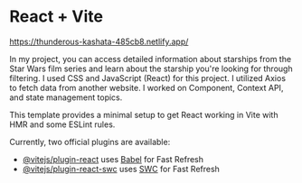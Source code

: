 # React + Vite

https://thunderous-kashata-485cb8.netlify.app/

In my project, you can access detailed information about starships from the Star Wars film series and learn about the starship you're looking for through filtering. I used CSS and JavaScript (React) for this project. I utilized Axios to fetch data from another website. I worked on Component, Context API, and state management topics.

This template provides a minimal setup to get React working in Vite with HMR and some ESLint rules.

Currently, two official plugins are available:

- [@vitejs/plugin-react](https://github.com/vitejs/vite-plugin-react/blob/main/packages/plugin-react/README.md) uses [Babel](https://babeljs.io/) for Fast Refresh
- [@vitejs/plugin-react-swc](https://github.com/vitejs/vite-plugin-react-swc) uses [SWC](https://swc.rs/) for Fast Refresh

